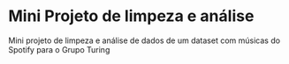 # Mini Projeto de limpeza e análise
Mini projeto de limpeza e análise de dados de um dataset com músicas do Spotify para o Grupo Turing
